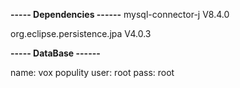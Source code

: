 **----- Dependencies ------**
mysql-connector-j V8.4.0

org.eclipse.persistence.jpa V4.0.3

**----- DataBase ------**

name: vox populity
user: root
pass: root